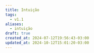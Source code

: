 ```yaml
---
title: Intuição
tags:
  - v1.1
aliases:
  - intuição
draft: true
created_at: 2024-07-12T19:56:43-03:00
updated_at: 2024-10-12T15:01:20-03:00
---
```


